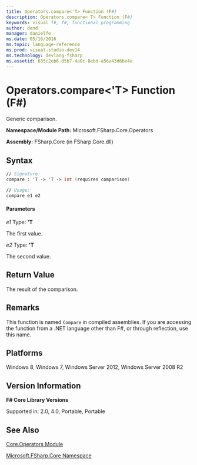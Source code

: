 ```yaml
---
title: Operators.compare<'T> Function (F#)
description: Operators.compare<'T> Function (F#)
keywords: visual f#, f#, functional programming
author: dend
manager: danielfe
ms.date: 05/16/2016
ms.topic: language-reference
ms.prod: visual-studio-dev14
ms.technology: devlang-fsharp
ms.assetid: 635c2eb6-d5b7-4a0c-8ebd-a56a43d6be4e
---
```


# Operators.compare<'T> Function (F#)

Generic comparison.

**Namespace/Module Path:** Microsoft.FSharp.Core.Operators

**Assembly:** FSharp.Core (in FSharp.Core.dll)


## Syntax

```fsharp
// Signature:
compare : 'T -> 'T -> int (requires comparison)

// Usage:
compare e1 e2
```

#### Parameters
*e1*
Type: **'T**


The first value.


*e2*
Type: **'T**


The second value.

## Return Value

The result of the comparison.

## Remarks
This function is named `Compare` in compiled assemblies. If you are accessing the function from a .NET language other than F#, or through reflection, use this name.

## Platforms
Windows 8, Windows 7, Windows Server 2012, Windows Server 2008 R2

## Version Information
**F# Core Library Versions**

Supported in: 2.0, 4.0, Portable, Portable

## See Also
[Core.Operators Module](Core.Operators-Module-%5BFSharp%5D.md)

[Microsoft.FSharp.Core Namespace](Microsoft.FSharp.Core-Namespace-%5BFSharp%5D.md)
